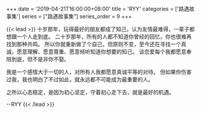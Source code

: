 +++
date = '2019-04-21T16:00:00+08:00'
title = 'RYY'
categories = ['路遇故事集']
series = ["路遇故事集"]
series_order = 9
+++

 {{< lead >}}
十岁那年，玩得最好的朋友都成了知己，认为友情最难得，一辈子都想跟一个人走到底。
二十岁那年，所有的人都不知道你曾经的回忆，你也很难再找到那种共鸣。
所以你就重新做了个自己，但原则不变，至今还在寻找一个真诚，愿意理解、愿意尊重、愿意倾听知道你想要的知己。
谈恋爱每个我都愿意奉陪到底，但不是非你不娶。

我是一个感情大于一切的人，对所有人我都愿意真诚平等的对待。
但如果你伤害过我，我也明白了不过如此，就永远都不可能成为最重要的人。

之所以心态稳定，是因为初心坚定，守着初心走下去，就是最好的机遇。

--RYY
{{< /lead >}}